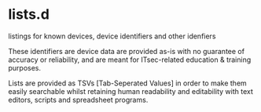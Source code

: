 # lists.d
listings for known devices, device identifiers and other idenfiers

These identifiers are device data are provided as-is with no guarantee of accuracy or reliability, and are meant for ITsec-related education & training purposes.

Lists are provided as TSVs [Tab-Seperated Values] in order to make them easily searchable whilst retaining human readability and editability with text editors, scripts and spreadsheet programs.
